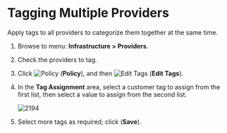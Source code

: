 # Tagging Multiple Providers

Apply tags to all providers to categorize them together at the same
time.

1.  Browse to menu: **Infrastructure > Providers**.

2.  Check the providers to tag.

3.  Click ![Policy](../images/1941.png) (**Policy**), and then ![Edit
    Tags](../images/2158.png) (**Edit Tags**).

4.  In the **Tag Assignment** area, select a customer tag to assign from
    the first list, then select a value to assign from the second list.

    ![2194](../images/2194.png)

5.  Select more tags as required; click (**Save**).
